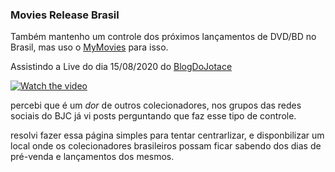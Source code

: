 ### Movies Release Brasil

Também mantenho um controle dos próximos lançamentos de DVD/BD no Brasil, mas uso o [MyMovies](https://oc.mymovies.dk/rodrigoma/group:interested) para isso.

Assistindo a Live do dia 15/08/2020 do [BlogDoJotace](https://blogdojotace.com.br/) 

[![Watch the video](https://img.youtube.com/vi/d6hRNMA2KwM/maxresdefault.jpg)](https://youtu.be/d6hRNMA2KwM)

percebi que é um _dor_ de outros colecionadores, nos grupos das redes sociais do BJC já vi posts perguntando que faz esse tipo de controle.

resolvi fazer essa página simples para tentar centrarlizar, e disponbilizar um local onde os colecionadores brasileiros possam ficar sabendo dos dias de pré-venda e lançamentos dos mesmos.